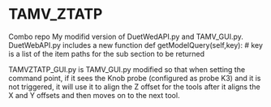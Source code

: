 # TAMV_ZTATP
Combo repo
My modifid version of DuetWedAPI.py and TAMV_GUI.py.
DuetWebAPI.py includes a new function
def getModelQuery(self,key):    # key is a list of the item paths for the sub section to be returned 

TAMVZTATP_GUI.py is TAMV_GUI.py modified so that when setting the command point, if it sees the Knob probe (configured as probe K3) and it is not triggered, 
it will use it to align the Z offset for the tools after it aligns the X and Y offsets and then moves on to the next tool.
